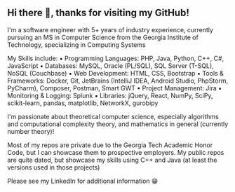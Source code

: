 ## Hi there 👋, thanks for visiting my GitHub!

I'm a software engineer with 5+ years of industry experience, currently pursuing an MS in Computer Science from the Georgia Institute of Technology, specializing in Computing Systems

My Skills include:
▪ Programming Languages: PHP, Java, Python, C++, C#, JavaScript
▪ Databases: MySQL, Oracle (PL/SQL), SQL Server (T-SQL), NoSQL (Couchbase)
▪ Web Development: HTML, CSS, Bootstrap
▪ Tools & Frameworks: Docker, Git, JetBrains (IntelliJ IDEA, Android Studio, PhpStorm, PyCharm), Composer, Postman, Smart GWT
▪ Project Management: Jira
▪ Monitoring & Logging: Splunk
▪ Libraries: jQuery, React, NumPy, SciPy, scikit-learn, pandas, matplotlib, NetworkX, gurobipy

I'm passionate about theoretical computer science, especially algorithms and computational complexity theory, and mathematics in general (currently number theory)!

Most of my repos are private due to the Georgia Tech Academic Honor Code, but I can showcase them to prospective employers. My public repos are quite dated, but showcase my skills using C++ and Java (at least the versions used in those projects)

Please see my LinkedIn for additional information 😁


<!--
**marcusjcrook/marcusjcrook** is a ✨ _special_ ✨ repository because its `README.md` (this file) appears on your GitHub profile.

Here are some ideas to get you started:

- 🔭 I’m currently working on ...
- 🌱 I’m currently learning ...
- 👯 I’m looking to collaborate on ...
- 🤔 I’m looking for help with ...
- 💬 Ask me about ...
- 📫 How to reach me: ...
- 😄 Pronouns: ...
- ⚡ Fun fact: ...
-->
